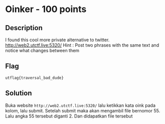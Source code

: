 # Oinker - 100 points
## Description

I found this cool more private alternative to twitter.
http://web2.utctf.live:5320/
Hint : Post two phrases with the same text and notice what changes between them

## Flag
```
utflag{traversal_bad_dude}
```
## Solution
Buka website ```http://web2.utctf.live:5320/``` lalu ketikkan kata oink pada kolom, lalu submit. Setelah submit maka akan mengambil file bernomor 55. Lalu angka 55 tersebut diganti 2. Dan didapatkan file tersebut